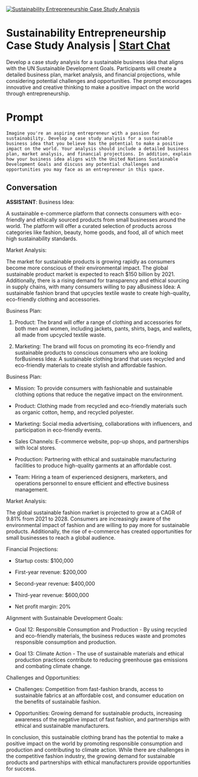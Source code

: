 
[![Sustainability Entrepreneurship Case Study Analysis](https://flow-prompt-covers.s3.us-west-1.amazonaws.com/icon/abstract/abs_1.png)](https://gptcall.net/chat.html?data=%7B%22contact%22%3A%7B%22id%22%3A%22Y3ublHGBMwWH72p-8_19z%22%2C%22flow%22%3Atrue%7D%7D)
# Sustainability Entrepreneurship Case Study Analysis | [Start Chat](https://gptcall.net/chat.html?data=%7B%22contact%22%3A%7B%22id%22%3A%22Y3ublHGBMwWH72p-8_19z%22%2C%22flow%22%3Atrue%7D%7D)
Develop a case study analysis for a sustainable business idea that aligns with the UN Sustainable Development Goals. Participants will create a detailed business plan, market analysis, and financial projections, while considering potential challenges and opportunities. The prompt encourages innovative and creative thinking to make a positive impact on the world through entrepreneurship.

# Prompt

```
Imagine you're an aspiring entrepreneur with a passion for sustainability. Develop a case study analysis for a sustainable business idea that you believe has the potential to make a positive impact on the world. Your analysis should include a detailed business plan, market analysis, and financial projections. In addition, explain how your business idea aligns with the United Nations Sustainable Development Goals and discuss any potential challenges and opportunities you may face as an entrepreneur in this space.
```

## Conversation

**ASSISTANT**: Business Idea: 



A sustainable e-commerce platform that connects consumers with eco-friendly and ethically sourced products from small businesses around the world. The platform will offer a curated selection of products across categories like fashion, beauty, home goods, and food, all of which meet high sustainability standards.



Market Analysis:



The market for sustainable products is growing rapidly as consumers become more conscious of their environmental impact. The global sustainable product market is expected to reach $150 billion by 2021. Additionally, there is a rising demand for transparency and ethical sourcing in supply chains, with many consumers willing to pay aBusiness Idea: A sustainable fashion brand that upcycles textile waste to create high-quality, eco-friendly clothing and accessories.



Business Plan:

1. Product: The brand will offer a range of clothing and accessories for both men and women, including jackets, pants, shirts, bags, and wallets, all made from upcycled textile waste.

2. Marketing: The brand will focus on promoting its eco-friendly and sustainable products to conscious consumers who are looking forBusiness Idea: A sustainable clothing brand that uses recycled and eco-friendly materials to create stylish and affordable fashion.



Business Plan:

- Mission: To provide consumers with fashionable and sustainable clothing options that reduce the negative impact on the environment.

- Product: Clothing made from recycled and eco-friendly materials such as organic cotton, hemp, and recycled polyester.

- Marketing: Social media advertising, collaborations with influencers, and participation in eco-friendly events.

- Sales Channels: E-commerce website, pop-up shops, and partnerships with local stores.

- Production: Partnering with ethical and sustainable manufacturing facilities to produce high-quality garments at an affordable cost.

- Team: Hiring a team of experienced designers, marketers, and operations personnel to ensure efficient and effective business management.



Market Analysis:

The global sustainable fashion market is projected to grow at a CAGR of 9.81% from 2021 to 2028. Consumers are increasingly aware of the environmental impact of fashion and are willing to pay more for sustainable products. Additionally, the rise of e-commerce has created opportunities for small businesses to reach a global audience.



Financial Projections:

- Startup costs: $100,000

- First-year revenue: $200,000

- Second-year revenue: $400,000

- Third-year revenue: $600,000

- Net profit margin: 20%



Alignment with Sustainable Development Goals:

- Goal 12: Responsible Consumption and Production - By using recycled and eco-friendly materials, the business reduces waste and promotes responsible consumption and production.

- Goal 13: Climate Action - The use of sustainable materials and ethical production practices contribute to reducing greenhouse gas emissions and combating climate change.



Challenges and Opportunities:

- Challenges: Competition from fast-fashion brands, access to sustainable fabrics at an affordable cost, and consumer education on the benefits of sustainable fashion.

- Opportunities: Growing demand for sustainable products, increasing awareness of the negative impact of fast fashion, and partnerships with ethical and sustainable manufacturers.



In conclusion, this sustainable clothing brand has the potential to make a positive impact on the world by promoting responsible consumption and production and contributing to climate action. While there are challenges in the competitive fashion industry, the growing demand for sustainable products and partnerships with ethical manufacturers provide opportunities for success.


